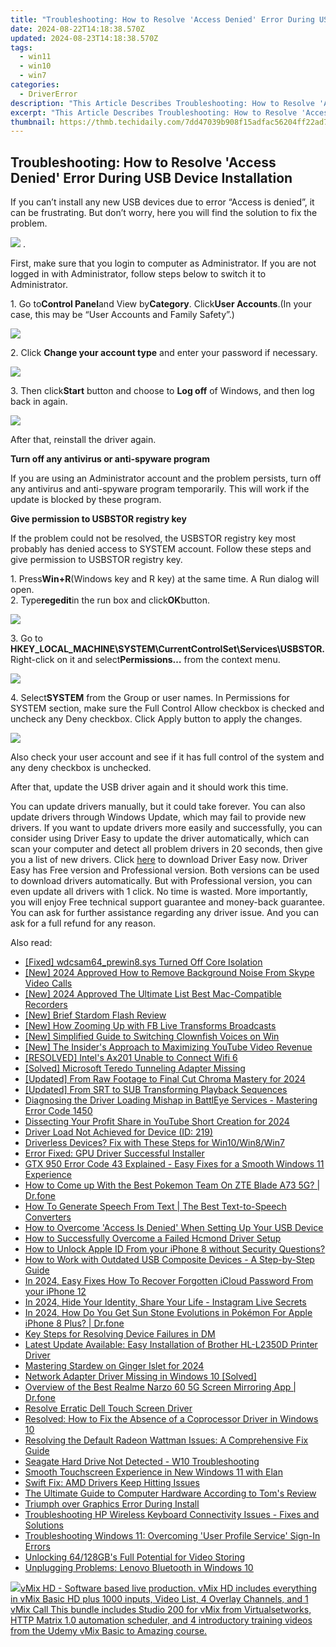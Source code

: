 ```yaml
---
title: "Troubleshooting: How to Resolve 'Access Denied' Error During USB Device Installation"
date: 2024-08-22T14:18:38.570Z
updated: 2024-08-23T14:18:38.570Z
tags:
  - win11
  - win10
  - win7
categories:
  - DriverError
description: "This Article Describes Troubleshooting: How to Resolve 'Access Denied' Error During USB Device Installation"
excerpt: "This Article Describes Troubleshooting: How to Resolve 'Access Denied' Error During USB Device Installation"
thumbnail: https://thmb.techidaily.com/7dd47039b908f15adfac56204ff22ad7becb8a002a35f04201c966ce7066b460.jpg
---
```


## Troubleshooting: How to Resolve 'Access Denied' Error During USB Device Installation

If you can’t install any new USB devices due to error “Access is denied”, it can be frustrating. But don’t worry, here you will find the solution to fix the problem.  
  
![](https://images.drivereasy.com/wp-content/uploads/2016/08/img_57c6862c6dbe8.png) .

First, make sure that you login to computer as Administrator. If you are not logged in with Administrator, follow steps below to switch it to Administrator.  
  
1\. Go to**Control Panel**and View by**Category**. Click**User Accounts**.(In your case, this may be “User Accounts and Family Safety”.)  
  
![](https://images.drivereasy.com/wp-content/uploads/2016/08/img_57c68c5d7bf6a.jpg)
  
2\. Click **Change your account type** and enter your password if necessary.
  
![](https://images.drivereasy.com/wp-content/uploads/2016/07/img_5791ba4e50787.png)
  
 3\. Then click**Start** button and choose to **Log off**  of Windows, and then log back in again.
  
![](https://images.drivereasy.com/wp-content/uploads/2016/07/img_5791bab2104ee.png)

After that, reinstall the driver again.  
  
 **Turn off any antivirus or anti-spyware program**
  
If you are using an Administrator account and the problem persists, turn off any antivirus and anti-spyware program temporarily. This will work if the update is blocked by these program.
  
**Give permission to USBSTOR registry key**
  
If the problem could not be resolved, the USBSTOR registry key most probably has denied access to SYSTEM account. Follow these steps and give permission to USBSTOR registry key.
  
1\. Press**Win+R**(Windows key and R key) at the same time. A Run dialog will open.  
2\. Type**regedit**in the run box and click**OK**button.
  
![](https://images.drivereasy.com/wp-content/uploads/2016/08/img_57c6905ba04f8.png)
  
 3\. Go to **HKEY\_LOCAL\_MACHINE\\SYSTEM\\CurrentControlSet\\Services\\USBSTOR.** Right-click on it and select**Permissions…** from the context menu.

![](https://images.drivereasy.com/wp-content/uploads/2016/08/img_57c692c5d030c.jpg)
  
 4\. Select**SYSTEM** from the Group or user names. In Permissions for SYSTEM section, make sure the Full Control Allow checkbox is checked and uncheck any Deny checkbox. Click Apply button to apply the changes.  
  
![](https://images.drivereasy.com/wp-content/uploads/2016/08/img_57c6933c3f709.png)

 Also check your user account and see if it has full control of the system and any deny checkbox is unchecked.

 After that, update the USB driver again and it should work this time.

 You can update drivers manually, but it could take forever. You can also update drivers through Windows Update, which may fail to provide new drivers. If you want to update drivers more easily and successfully, you can consider using Driver Easy to update the driver automatically, which can scan your computer and detect all problem drivers in 20 seconds, then give you a list of new drivers. Click [here](https://tools.techidaily.com/drivereasy/download/) to download Driver Easy now.
 Driver Easy has Free version and Professional version. Both versions can be used to download drivers automatically. But with Professional version, you can even update all drivers with 1 click. No time is wasted. More importantly, you will enjoy Free technical support guarantee and money-back guarantee. You can ask for further assistance regarding any driver issue. And you can ask for a full refund for any reason.

<ins class="adsbygoogle"
     style="display:block"
     data-ad-format="autorelaxed"
     data-ad-client="ca-pub-7571918770474297"
     data-ad-slot="1223367746"></ins>



<ins class="adsbygoogle"
     style="display:block"
     data-ad-client="ca-pub-7571918770474297"
     data-ad-slot="8358498916"
     data-ad-format="auto"
     data-full-width-responsive="true"></ins>

<span class="atpl-alsoreadstyle">Also read:</span>
<div><ul>
<li><a href="https://driver-error.techidaily.com/fixed-wdcsam64prewin8sys-turned-off-core-isolation/"><u>[Fixed] wdcsam64_prewin8.sys Turned Off Core Isolation</u></a></li>
<li><a href="https://screen-capture.techidaily.com/new-2024-approved-how-to-remove-background-noise-from-skype-video-calls/"><u>[New] 2024 Approved  How to Remove Background Noise From Skype Video Calls</u></a></li>
<li><a href="https://desktop-recording.techidaily.com/new-2024-approved-the-ultimate-list-best-mac-compatible-recorders/"><u>[New] 2024 Approved  The Ultimate List  Best Mac-Compatible Recorders</u></a></li>
<li><a href="https://vimeo-videos.techidaily.com/new-brief-stardom-flash-review/"><u>[New] Brief Stardom Flash Review</u></a></li>
<li><a href="https://some-techniques.techidaily.com/new-how-zooming-up-with-fb-live-transforms-broadcasts/"><u>[New] How Zooming Up with FB Live Transforms Broadcasts</u></a></li>
<li><a href="https://extra-guidance.techidaily.com/new-simplified-guide-to-switching-clownfish-voices-on-win/"><u>[New] Simplified Guide to Switching Clownfish Voices on Win</u></a></li>
<li><a href="https://facebook-record-videos.techidaily.com/new-the-insiders-approach-to-maximizing-youtube-video-revenue/"><u>[New] The Insider's Approach to Maximizing YouTube Video Revenue</u></a></li>
<li><a href="https://driver-error.techidaily.com/resolved-intels-ax201-unable-to-connect-wifi-6/"><u>[RESOLVED] Intel's Ax201 Unable to Connect Wifi 6</u></a></li>
<li><a href="https://driver-error.techidaily.com/solved-microsoft-teredo-tunneling-adapter-missing/"><u>[Solved] Microsoft Teredo Tunneling Adapter Missing</u></a></li>
<li><a href="https://youtube-data.techidaily.com/ed-from-raw-footage-to-final-cut-chroma-mastery-for-2024/"><u>[Updated] From Raw Footage to Final Cut  Chroma Mastery for 2024</u></a></li>
<li><a href="https://some-techniques.techidaily.com/updated-from-srt-to-sub-transforming-playback-sequences/"><u>[Updated] From SRT to SUB  Transforming Playback Sequences</u></a></li>
<li><a href="https://driver-error.techidaily.com/diagnosing-the-driver-loading-mishap-in-battleye-services-mastering-error-code-1450/"><u>Diagnosing the Driver Loading Mishap in BattlEye Services - Mastering Error Code 1450</u></a></li>
<li><a href="https://youtube-docs.techidaily.com/cting-your-profit-share-in-youtube-short-creation-for-2024/"><u>Dissecting Your Profit Share in YouTube Short Creation for 2024</u></a></li>
<li><a href="https://driver-error.techidaily.com/driver-load-not-achieved-for-device-id-219/"><u>Driver Load Not Achieved for Device (ID: 219)</u></a></li>
<li><a href="https://driver-error.techidaily.com/driverless-devices-fix-with-these-steps-for-win10win8win7/"><u>Driverless Devices? Fix with These Steps for Win10/Win8/Win7</u></a></li>
<li><a href="https://driver-error.techidaily.com/error-fixed-gpu-driver-successful-installer/"><u>Error Fixed: GPU Driver Successful Installer</u></a></li>
<li><a href="https://driver-error.techidaily.com/gtx-950-error-code-43-explained-easy-fixes-for-a-smooth-windows-11-experience/"><u>GTX 950 Error Code 43 Explained - Easy Fixes for a Smooth Windows 11 Experience</u></a></li>
<li><a href="https://android-pokemon-go.techidaily.com/how-to-come-up-with-the-best-pokemon-team-on-zte-blade-a73-5g-drfone-by-drfone-virtual-android/"><u>How to Come up With the Best Pokemon Team On ZTE Blade A73 5G? | Dr.fone</u></a></li>
<li><a href="https://ai-topics.techidaily.com/how-to-generate-speech-from-text-the-best-text-to-speech-converters/"><u>How To Generate Speech From Text | The Best Text-to-Speech Converters</u></a></li>
<li><a href="https://driver-error.techidaily.com/how-to-overcome-access-is-denied-when-setting-up-your-usb-device/"><u>How to Overcome 'Access Is Denied' When Setting Up Your USB Device</u></a></li>
<li><a href="https://driver-error.techidaily.com/how-to-successfully-overcome-a-failed-hcmond-driver-setup/"><u>How to Successfully Overcome a Failed Hcmond Driver Setup</u></a></li>
<li><a href="https://apple-account.techidaily.com/how-to-unlock-apple-id-from-your-iphone-8-without-security-questions-by-drfone-ios/"><u>How to Unlock Apple ID From your iPhone 8 without Security Questions?</u></a></li>
<li><a href="https://driver-error.techidaily.com/how-to-work-with-outdated-usb-composite-devices-a-step-by-step-guide/"><u>How to Work with Outdated USB Composite Devices - A Step-by-Step Guide</u></a></li>
<li><a href="https://activate-lock.techidaily.com/in-2024-easy-fixes-how-to-recover-forgotten-icloud-password-from-your-iphone-12-by-drfone-ios/"><u>In 2024, Easy Fixes How To Recover Forgotten iCloud Password From your iPhone 12</u></a></li>
<li><a href="https://fox-http.techidaily.com/in-2024-hide-your-identity-share-your-life-instagram-live-secrets/"><u>In 2024, Hide Your Identity, Share Your Life - Instagram Live Secrets</u></a></li>
<li><a href="https://ios-pokemon-go.techidaily.com/in-2024-how-do-you-get-sun-stone-evolutions-in-pokemon-for-apple-iphone-8-plus-drfone-by-drfone-virtual-ios/"><u>In 2024, How Do You Get Sun Stone Evolutions in Pokémon For Apple iPhone 8 Plus? | Dr.fone</u></a></li>
<li><a href="https://driver-error.techidaily.com/key-steps-for-resolving-device-failures-in-dm/"><u>Key Steps for Resolving Device Failures in DM</u></a></li>
<li><a href="https://win-dash.techidaily.com/latest-update-available-easy-installation-of-brother-hl-l2350d-printer-driver/"><u>Latest Update Available: Easy Installation of Brother HL-L2350D Printer Driver</u></a></li>
<li><a href="https://screen-recording.techidaily.com/mastering-stardew-on-ginger-islet-for-2024/"><u>Mastering Stardew on Ginger Islet for 2024</u></a></li>
<li><a href="https://driver-error.techidaily.com/network-adapter-driver-missing-in-windows-10-solved/"><u>Network Adapter Driver Missing in Windows 10 [Solved]</u></a></li>
<li><a href="https://screen-mirror.techidaily.com/overview-of-the-best-realme-narzo-60-5g-screen-mirroring-app-drfone-by-drfone-android/"><u>Overview of the Best Realme Narzo 60 5G Screen Mirroring App | Dr.fone</u></a></li>
<li><a href="https://driver-error.techidaily.com/resolve-erratic-dell-touch-screen-driver/"><u>Resolve Erratic Dell Touch Screen Driver</u></a></li>
<li><a href="https://driver-error.techidaily.com/resolved-how-to-fix-the-absence-of-a-coprocessor-driver-in-windows-10/"><u>Resolved: How to Fix the Absence of a Coprocessor Driver in Windows 10</u></a></li>
<li><a href="https://driver-error.techidaily.com/resolving-the-default-radeon-wattman-issues-a-comprehensive-fix-guide/"><u>Resolving the Default Radeon Wattman Issues: A Comprehensive Fix Guide</u></a></li>
<li><a href="https://driver-error.techidaily.com/seagate-hard-drive-not-detected-w10-troubleshooting/"><u>Seagate Hard Drive Not Detected - W10 Troubleshooting</u></a></li>
<li><a href="https://driver-error.techidaily.com/smooth-touchscreen-experience-in-new-windows-11-with-elan/"><u>Smooth Touchscreen Experience in New Windows 11 with Elan</u></a></li>
<li><a href="https://driver-error.techidaily.com/swift-fix-amd-drivers-keep-hitting-issues/"><u>Swift Fix: AMD Drivers Keep Hitting Issues</u></a></li>
<li><a href="https://hardware-tips.techidaily.com/the-ultimate-guide-to-computer-hardware-according-to-toms-review/"><u>The Ultimate Guide to Computer Hardware According to Tom's Review</u></a></li>
<li><a href="https://driver-error.techidaily.com/triumph-over-graphics-error-during-install/"><u>Triumph over Graphics Error During Install</u></a></li>
<li><a href="https://driver-error.techidaily.com/troubleshooting-hp-wireless-keyboard-connectivity-issues-fixes-and-solutions/"><u>Troubleshooting HP Wireless Keyboard Connectivity Issues - Fixes and Solutions</u></a></li>
<li><a href="https://win-howtos.techidaily.com/troubleshooting-windows-11-overcoming-user-profile-service-sign-in-errors/"><u>Troubleshooting Windows 11: Overcoming 'User Profile Service' Sign-In Errors</u></a></li>
<li><a href="https://extra-hints.techidaily.com/unlocking-64128gbs-full-potential-for-video-storing/"><u>Unlocking 64/128GB's Full Potential for Video Storing</u></a></li>
<li><a href="https://driver-error.techidaily.com/unplugging-problems-lenovo-bluetooth-in-windows-10/"><u>Unplugging Problems: Lenovo Bluetooth in Windows 10</u></a></li>
</ul></div>

<!-- affiliate ads begin -->
<a href="https://secure.2checkout.com/order/checkout.php?PRODS=4718730&QTY=1&AFFILIATE=108875&CART=1"> <img src="https://secure.avangate.com/images/merchant/ce9a6fb2becc2d235e62b125e9260102/products/copy_vMixCallScreenshot1-large.jpg" border="0">vMix HD - Software based live production. vMix HD includes everything in vMix Basic HD plus 1000 inputs, Video List, 4 Overlay Channels, and 1 vMix Call 
This bundle includes Studio 200 for vMix from Virtualsetworks, HTTP Matrix 1.0 automation scheduler, and 4 introductory training videos from the Udemy vMix Basic to Amazing course. </a>
<!-- affiliate ads end -->